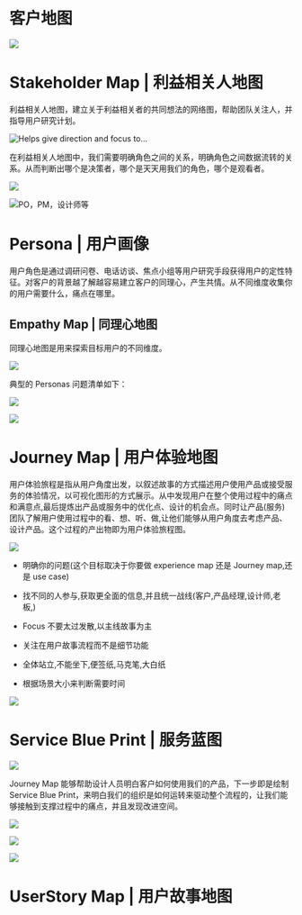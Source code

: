 # 客户地图

![](https://assets.ng-tech.icu/item/20230416205852.png)

# Stakeholder Map | 利益相关人地图

利益相关人地图，建立关于利益相关者的共同想法的网络图，帮助团队关注人，并指导用户研究计划。

![Helps give direction and focus to...](https://assets.ng-tech.icu/item/20230430223054.png)

在利益相关人地图中，我们需要明确角色之间的关系，明确角色之间数据流转的关系。从而判断出哪个是决策者，哪个是天天用我们的角色，哪个是观看者。

![](https://assets.ng-tech.icu/item/20230430223132.png)

![PO，PM，设计师等](https://assets.ng-tech.icu/item/20230430223148.png)

# Persona | 用户画像

用户角色是通过调研问卷、电话访谈、焦点小组等用户研究手段获得用户的定性特征。对客户的背景越了解越容易建立客户的同理心，产生共情。从不同维度收集你的用户需要什么，痛点在哪里。

## Empathy Map | 同理心地图

同理心地图是用来探索目标用户的不同维度。

![](https://i.postimg.cc/GhSpzxKW/image.png)

典型的 Personas 问题清单如下：

![](https://i.postimg.cc/mgvgWZ0V/image.png)

![](https://i.postimg.cc/mr72Lf44/image.png)

# Journey Map | 用户体验地图

用户体验旅程是指从用户角度出发，以叙述故事的方式描述用户使用产品或接受服务的体验情况，以可视化图形的方式展示。从中发现用户在整个使用过程中的痛点和满意点,最后提炼出产品或服务中的优化点、设计的机会点。同时让产品(服务)团队了解用户使用过程中的看、想、听、做,让他们能够从用户角度去考虑产品、设计产品。这个过程的产出物即为用户体验旅程图。

![](https://i.postimg.cc/kGY717QQ/image.png)

- 明确你的问题(这个目标取决于你要做 experience map 还是 Journey map,还是 use case)

- 找不同的人参与,获取更全面的信息,并且统一战线(客户,产品经理,设计师,老板,)

- Focus 不要太过发散,以主线故事为主

- 关注在用户故事流程而不是细节功能

- 全体站立,不能坐下,便签纸,马克笔,大白纸

- 根据场景大小来判断需要时间

![](https://i.postimg.cc/kGgnv2bM/image.png)

# Service Blue Print | 服务蓝图

![](https://assets.ng-tech.icu/item/20230502135058.png)

Journey Map 能够帮助设计人员明白客户如何使用我们的产品，下一步即是绘制 Service Blue Print，来明白我们的组织是如何运转来驱动整个流程的，让我们能够接触到支撑过程中的痛点，并且发现改进空间。

![](https://assets.ng-tech.icu/item/20230502135125.png)

![](https://assets.ng-tech.icu/item/20230502135156.png)

![](https://assets.ng-tech.icu/item/20230430221859.png)

# UserStory Map | 用户故事地图
